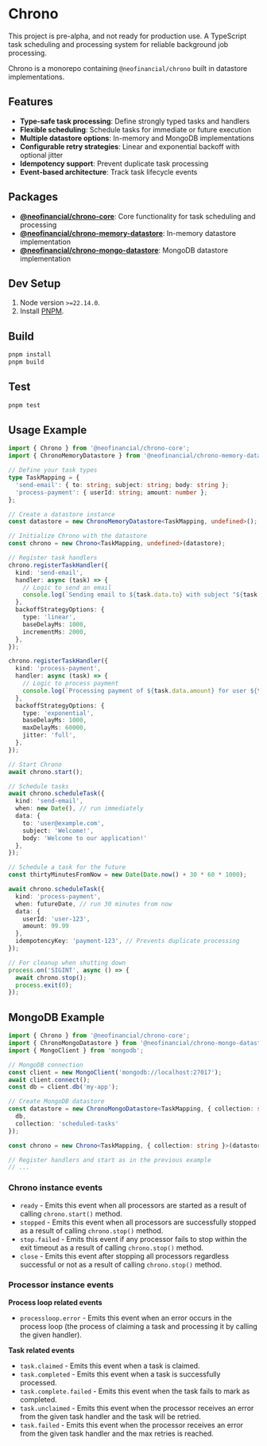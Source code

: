 # Chrono

This project is pre-alpha, and not ready for production use. 
A TypeScript task scheduling and processing system for reliable background job processing.

Chrono is a monorepo containing `@neofinancial/chrono` built in datastore implementations.

## Features

- **Type-safe task processing**: Define strongly typed tasks and handlers
- **Flexible scheduling**: Schedule tasks for immediate or future execution
- **Multiple datastore options**: In-memory and MongoDB implementations
- **Configurable retry strategies**: Linear and exponential backoff with optional jitter
- **Idempotency support**: Prevent duplicate task processing
- **Event-based architecture**: Track task lifecycle events

## Packages

- **[@neofinancial/chrono-core](packages/chrono-core)**: Core functionality for task scheduling and processing
- **[@neofinancial/chrono-memory-datastore](packages/chrono-memory-datastore)**: In-memory datastore implementation
- **[@neofinancial/chrono-mongo-datastore](packages/chrono-mongo-datastore)**: MongoDB datastore implementation

## Dev Setup

1. Node version `>=22.14.0`.
1. Install [PNPM](https://pnpm.io/installation#using-corepack).

## Build

```sh
pnpm install
pnpm build
```

## Test

```sh
pnpm test
```

## Usage Example

```typescript
import { Chrono } from '@neofinancial/chrono-core';
import { ChronoMemoryDatastore } from '@neofinancial/chrono-memory-datastore';

// Define your task types
type TaskMapping = {
  'send-email': { to: string; subject: string; body: string };
  'process-payment': { userId: string; amount: number };
};

// Create a datastore instance
const datastore = new ChronoMemoryDatastore<TaskMapping, undefined>();

// Initialize Chrono with the datastore
const chrono = new Chrono<TaskMapping, undefined>(datastore);

// Register task handlers
chrono.registerTaskHandler({
  kind: 'send-email',
  handler: async (task) => {
    // Logic to send an email
    console.log(`Sending email to ${task.data.to} with subject "${task.data.subject}"`);
  },
  backoffStrategyOptions: {
    type: 'linear',
    baseDelayMs: 1000,
    incrementMs: 2000,
  },
});

chrono.registerTaskHandler({
  kind: 'process-payment',
  handler: async (task) => {
    // Logic to process payment
    console.log(`Processing payment of ${task.data.amount} for user ${task.data.userId}`);
  },
  backoffStrategyOptions: {
    type: 'exponential',
    baseDelayMs: 1000,
    maxDelayMs: 60000,
    jitter: 'full',
  },
});

// Start Chrono
await chrono.start();

// Schedule tasks
await chrono.scheduleTask({
  kind: 'send-email',
  when: new Date(), // run immediately
  data: {
    to: 'user@example.com',
    subject: 'Welcome!',
    body: 'Welcome to our application!'
  },
});

// Schedule a task for the future
const thirtyMinutesFromNow = new Date(Date.now() + 30 * 60 * 1000);

await chrono.scheduleTask({
  kind: 'process-payment',
  when: futureDate, // run 30 minutes from now
  data: {
    userId: 'user-123',
    amount: 99.99
  },
  idempotencyKey: 'payment-123', // Prevents duplicate processing
});

// For cleanup when shutting down
process.on('SIGINT', async () => {
  await chrono.stop();
  process.exit(0);
});
```

## MongoDB Example

```typescript
import { Chrono } from '@neofinancial/chrono-core';
import { ChronoMongoDatastore } from '@neofinancial/chrono-mongo-datastore';
import { MongoClient } from 'mongodb';

// MongoDB connection
const client = new MongoClient('mongodb://localhost:27017');
await client.connect();
const db = client.db('my-app');

// Create MongoDB datastore
const datastore = new ChronoMongoDatastore<TaskMapping, { collection: string }>({
  db,
  collection: 'scheduled-tasks'
});

const chrono = new Chrono<TaskMapping, { collection: string }>(datastore);

// Register handlers and start as in the previous example
// ...
```

### Chrono instance events

- `ready` - Emits this event when all processors are started as a result of calling `chrono.start()` method.
- `stopped` - Emits this event when all processors are successfully stopped as a result of calling `chrono.stop()` method.
- `stop.failed` - Emits this event if any processor fails to stop within the exit timeout as a result of calling `chrono.stop()` method.
- `close` - Emits this event after stopping all processors regardless successful or not as a result of calling `chrono.stop()` method.

### Processor instance events

**Process loop related events**
- `processloop.error` - Emits this event when an error occurs in the process loop (the process of claiming a task and processing it by calling the given handler).

**Task related events**
- `task.claimed` - Emits this event when a task is claimed.
- `task.completed` - Emits this event when a task is successfully processed.
- `task.complete.failed` -  Emits this event when the task fails to mark as completed.
- `task.unclaimed` - Emits this event when the processor receives an error from the given task handler and the task will be retried.
- `task.failed` - Emits this event when the processor receives an error from the given task handler and the max retries is reached.

